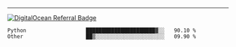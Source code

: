 ---
[![DigitalOcean Referral Badge](https://web-platforms.sfo2.digitaloceanspaces.com/WWW/Badge%203.svg)](https://www.digitalocean.com/?refcode=37fa54d82492&utm_campaign=Referral_Invite&utm_medium=Referral_Program&utm_source=badge)

<!--START_SECTION:waka-->

```text
Python                   ██████████████████████▓░░   90.10 %
Other                    ██▒░░░░░░░░░░░░░░░░░░░░░░   09.90 %
```

<!--END_SECTION:waka-->


[linkedin]: https://www.linkedin.com/in/mohamed-elh/

